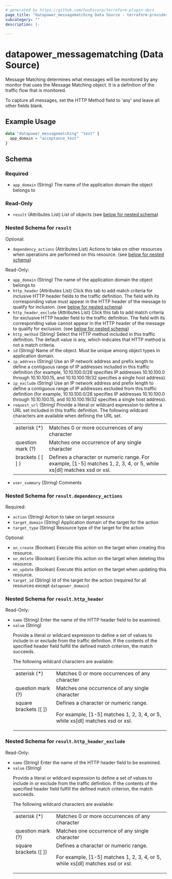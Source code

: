 ```yaml
---
# generated by https://github.com/hashicorp/terraform-plugin-docs
page_title: "datapower_messagematching Data Source - terraform-provider-datapower"
subcategory: ""
description: |-
  
---
```


# datapower_messagematching (Data Source)

<p>Message Matching determines what messages will be monitored by any monitor that uses the Message Matching object. It is a definition of the traffic flow that is monitored.</p><p>To capture all messages, set the HTTP Method field to 'any' and leave all other fields blank.</p>

## Example Usage

```terraform
data "datapower_messagematching" "test" {
  app_domain = "acceptance_test"
}
```

<!-- schema generated by tfplugindocs -->
## Schema

### Required

- `app_domain` (String) The name of the application domain the object belongs to

### Read-Only

- `result` (Attributes List) List of objects (see [below for nested schema](#nestedatt--result))

<a id="nestedatt--result"></a>
### Nested Schema for `result`

Optional:

- `dependency_actions` (Attributes List) Actions to take on other resources when operations are performed on this resource. (see [below for nested schema](#nestedatt--result--dependency_actions))

Read-Only:

- `app_domain` (String) The name of the application domain the object belongs to
- `http_header` (Attributes List) Click this tab to add match criteria for inclusive HTTP header fields to the traffic definition. The field with its corresponding value must appear in the HTTP header of the message to qualify for inclusion. (see [below for nested schema](#nestedatt--result--http_header))
- `http_header_exclude` (Attributes List) Click this tab to add match criteria for exclusive HTTP header field to the traffic definition. The field with its corresponding value cannot appear in the HTTP header of the message to qualify for exclusion. (see [below for nested schema](#nestedatt--result--http_header_exclude))
- `http_method` (String) Select the HTTP method included in this traffic definition. The default value is any, which indicates that HTTP method is not a match criteria.
- `id` (String) Name of the object. Must be unique among object types in application domain.
- `ip_address` (String) Use an IP network address and prefix length to define a contiguous range of IP addresses included in this traffic definition (for example, 10.10.100.0/28 specifies IP addresses 10.10.100.0 through 10.10.100.15, and 10.10.100.19/32 specifies a single host address).
- `ip_exclude` (String) Use an IP network address and prefix length to define a contiguous range of IP addresses excluded from this traffic definition (for example, 10.10.100.0/28 specifies IP addresses 10.10.100.0 through 10.10.100.15, and 10.10.100.19/32 specifies a single host address).
- `request_url` (String) Provide a literal or wildcard expression to define a URL set included in this traffic definition. The following wildcard characters are available when defining the URL set. <table><tr><td valign="top">asterisk (*)</td><td valign="top">Matches 0 or more occurrences of any character</td></tr><tr><td valign="top">question mark (?)</td><td valign="top">Matches one occurrence of any single character</td></tr><tr><td valign="top">brackets ( [ ] )</td><td valign="top">Defines a character or numeric range. For example, [1-5] matches 1, 2, 3, 4, or 5, while xs[dl] matches xsd or xsl.</td></tr></table>
- `user_summary` (String) Comments

<a id="nestedatt--result--dependency_actions"></a>
### Nested Schema for `result.dependency_actions`

Required:

- `action` (String) Action to take on target resource
- `target_domain` (String) Application domain of the target for the action
- `target_type` (String) Resource type of the target for the action

Optional:

- `on_create` (Boolean) Execute this action on the target when creating this resource.
- `on_delete` (Boolean) Execute this action on the target when deleting this resource.
- `on_update` (Boolean) Execute this action on the target when updating this resource.
- `target_id` (String) Id of the target for the action (required for all resources except `datapower_domain`)


<a id="nestedatt--result--http_header"></a>
### Nested Schema for `result.http_header`

Read-Only:

- `name` (String) Enter the name of the HTTP header field to be examined.
- `value` (String) <p>Provide a literal or wildcard expression to define a set of values to include in or exclude from the traffic definition. If the contents of the specified header field fulfill the defined match criterion, the match succeeds.</p><p>The following wildcard characters are available:</p><table><tr><td valign="top">asterisk (*)</td><td>Matches 0 or more occurrences of any character</td></tr><tr><td valign="top">question mark (?)</td><td>Matches one occurrence of any single character</td></tr><tr><td valign="top">square brackets ([ ])</td><td>Defines a character or numeric range. <p>For example, [1-5] matches 1, 2, 3, 4, or 5, while xs[dl] matches xsd or xsl.</p></td></tr></table>


<a id="nestedatt--result--http_header_exclude"></a>
### Nested Schema for `result.http_header_exclude`

Read-Only:

- `name` (String) Enter the name of the HTTP header field to be examined.
- `value` (String) <p>Provide a literal or wildcard expression to define a set of values to include in or exclude from the traffic definition. If the contents of the specified header field fulfill the defined match criterion, the match succeeds.</p><p>The following wildcard characters are available:</p><table><tr><td valign="top">asterisk (*)</td><td>Matches 0 or more occurrences of any character</td></tr><tr><td valign="top">question mark (?)</td><td>Matches one occurrence of any single character</td></tr><tr><td valign="top">square brackets ([ ])</td><td>Defines a character or numeric range. <p>For example, [1-5] matches 1, 2, 3, 4, or 5, while xs[dl] matches xsd or xsl.</p></td></tr></table>
